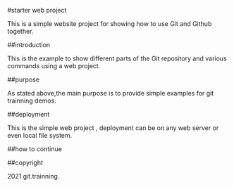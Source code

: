 #starter web project

This is a simple website project for showing how to use Git and Github together.

##introduction

This is the example to show different parts of the Git repository and various commands using a web project.

##purpose

As stated above,the main purpose is to provide simple examples for git trainning demos.

##deployment

This is the simple web project , deployment can be  on any web server or even local file system.

##how to continue


##copyright 

2021 git.trainning.
